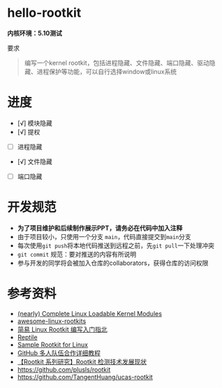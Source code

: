 # hello-rootkit
**内核环境：5.10测试**

要求
> 编写一个kernel rootkit，包括进程隐藏、文件隐藏、端口隐藏、驱动隐藏、进程保护等功能，可以自行选择window或linux系统

# 进度

- [√] 模块隐藏
- [√] 提权
- [ ] 进程隐藏
- [√] 文件隐藏
- [ ] 端口隐藏
# 开发规范

- **为了项目维护和后续制作展示PPT，请务必在代码中加入注释**
- 由于项目较小，只使用一个分支 `main`，代码直接提交到`main`分支
- 每次使用`git push`将本地代码推送到远程之前，先`git pull`一下处理冲突
- `git commit` 规范：要对推送的内容有所说明
- 参与开发的同学将会被加入仓库的collaborators，获得仓库的访问权限 
# 参考资料

- [(nearly) Complete Linux Loadable Kernel Modules](http://www.ouah.org/LKM_HACKING.html)
- [awesome-linux-rootkits](https://github.com/milabs/awesome-linux-rootkits)
- [简易 Linux Rootkit 编写入门指北](https://arttnba3.cn/2021/07/07/CODE-0X01-ROOTKIT/)
- [Reptile](https://github.com/f0rb1dd3n/Reptile)
- [Sample Rootkit for Linux](https://github.com/ivyl/rootkit)
- [GitHub 多人队伍合作详细教程](https://blog.csdn.net/sculpta/article/details/104448310)
- [【Rootkit 系列研究】Rootkit 检测技术发展现状](https://paper.seebug.org/1871/)
- https://github.com/plusls/rootkit
- https://github.com/TangentHuang/ucas-rootkit